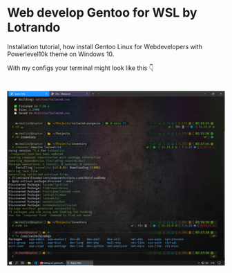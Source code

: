 # Web develop Gentoo for WSL by Lotrando

Installation tutorial, how install Gentoo Linux for Webdevelopers with Powerlevel10k theme on Windows 10.

With my configs your terminal might look like this 👇
<h1 align="center">
  <img src="wsl_gentoo-p10k.png" alt="my p10k setting" />
</h1>
